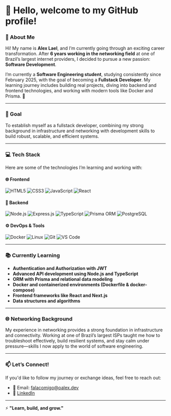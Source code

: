 # 👋 Hello, welcome to my GitHub profile!

### 🌟 About Me  
Hi! My name is **Alex Lael**, and I’m currently going through an exciting career transformation. After **6 years working in the networking field** at one of Brazil’s largest internet providers, I decided to pursue a new passion: **Software Development**.

I’m currently a **Software Engineering student**, studying consistently since February 2025, with the goal of becoming a **Fullstack Developer**. My learning journey includes building real projects, diving into backend and frontend technologies, and working with modern tools like Docker and Prisma. 🚀

---

### 🚀 Goal  
To establish myself as a fullstack developer, combining my strong background in infrastructure and networking with development skills to build robust, scalable, and efficient systems.

---

### 💻 Tech Stack  

Here are some of the technologies I’m learning and working with:

#### 🌐 Frontend  
<p>
  <img src="https://img.shields.io/badge/HTML5-E34F26?style=for-the-badge&logo=html5&logoColor=white" alt="HTML5" />
  <img src="https://img.shields.io/badge/CSS3-1572B6?style=for-the-badge&logo=css3&logoColor=white" alt="CSS3" />
  <img src="https://img.shields.io/badge/JavaScript-F7DF1E?style=for-the-badge&logo=javascript&logoColor=black" alt="JavaScript" />
  <img src="https://img.shields.io/badge/React-61DAFB?style=for-the-badge&logo=react&logoColor=black" alt="React" />
</p>

#### 🔧 Backend  
<p>
  <img src="https://img.shields.io/badge/Node.js-339933?style=for-the-badge&logo=node.js&logoColor=white" alt="Node.js" />
  <img src="https://img.shields.io/badge/Express.js-404D59?style=for-the-badge" alt="Express.js" />
  <img src="https://img.shields.io/badge/TypeScript-3178C6?style=for-the-badge&logo=typescript&logoColor=white" alt="TypeScript" />
  <img src="https://img.shields.io/badge/Prisma-2D3748?style=for-the-badge&logo=prisma&logoColor=white" alt="Prisma ORM" />
  <img src="https://img.shields.io/badge/PostgreSQL-4169E1?style=for-the-badge&logo=postgresql&logoColor=white" alt="PostgreSQL" />
</p>

#### ⚙️ DevOps & Tools  
<p>
  <img src="https://img.shields.io/badge/Docker-2496ED?style=for-the-badge&logo=docker&logoColor=white" alt="Docker" />
  <img src="https://img.shields.io/badge/Linux-FCC624?style=for-the-badge&logo=linux&logoColor=black" alt="Linux" />
  <img src="https://img.shields.io/badge/Git-F05032?style=for-the-badge&logo=git&logoColor=white" alt="Git" />
  <img src="https://img.shields.io/badge/VS%20Code-007ACC?style=for-the-badge&logo=visual-studio-code&logoColor=white" alt="VS Code" />
</p>

---

### 📚 Currently Learning  
- **Authentication and Authorization with JWT**
- **Advanced API development using Node.js and TypeScript**
- **ORM with Prisma and relational data modeling**
- **Docker and containerized environments (Dockerfile & docker-compose)**
- **Frontend frameworks like React and Next.js**
- **Data structures and algorithms**

---

### 🌐 Networking Background  
My experience in networking provides a strong foundation in infrastructure and connectivity. Working at one of Brazil’s largest ISPs taught me how to troubleshoot effectively, build resilient systems, and stay calm under pressure—skills I now apply to the world of software engineering.

---

### 📫 Let’s Connect!  
If you'd like to follow my journey or exchange ideas, feel free to reach out:

- 📧 Email: [falacomigo@oalex.dev](mailto:falacomigo@oalex.dev)  
- 💼 [LinkedIn](https://www.linkedin.com/in/alex-torres-9bb107141/)

---

⚡ **"Learn, build, and grow."**
